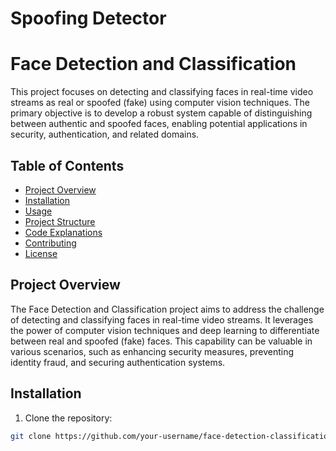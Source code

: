 # Spoofing Detector
# Face Detection and Classification

This project focuses on detecting and classifying faces in real-time video streams as real or spoofed (fake) using computer vision techniques. The primary objective is to develop a robust system capable of distinguishing between authentic and spoofed faces, enabling potential applications in security, authentication, and related domains.

## Table of Contents

- [Project Overview](#project-overview)
- [Installation](#installation)
- [Usage](#usage)
- [Project Structure](#project-structure)
- [Code Explanations](#code-explanations)
- [Contributing](#contributing)
- [License](#license)

## Project Overview

The Face Detection and Classification project aims to address the challenge of detecting and classifying faces in real-time video streams. It leverages the power of computer vision techniques and deep learning to differentiate between real and spoofed (fake) faces. This capability can be valuable in various scenarios, such as enhancing security measures, preventing identity fraud, and securing authentication systems.

## Installation

1. Clone the repository:

```bash
git clone https://github.com/your-username/face-detection-classification.git
